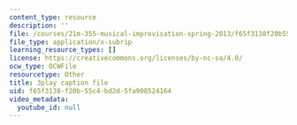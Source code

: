```yaml
---
content_type: resource
description: ''
file: /courses/21m-355-musical-improvisation-spring-2013/f65f3138f20b55c4bd2d5fa908524164_SxMjq1RrI.vtt
file_type: application/x-subrip
learning_resource_types: []
license: https://creativecommons.org/licenses/by-nc-sa/4.0/
ocw_type: OCWFile
resourcetype: Other
title: 3play caption file
uid: f65f3138-f20b-55c4-bd2d-5fa908524164
video_metadata:
  youtube_id: null
---
```


